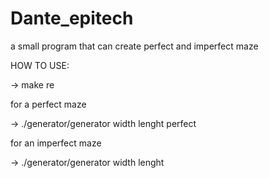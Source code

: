 # Dante_epitech
a small program that can create perfect and imperfect maze

HOW TO USE:

-> make re

for a perfect maze

-> ./generator/generator width lenght perfect

for an imperfect maze

-> ./generator/generator width lenght
